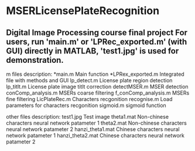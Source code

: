 # MSERLicensePlateRecognition
Digital Image Processing course final project
For users, run 'main.m' or 'LPRec_exported.m' (with GUI) directly in MATLAB, 'test1.jpg' is used for demonstration.
-----------------------------------------------------------------------------------------------------------------------
m files description:
*main.m                                Main function
*LPRex_exported.m               Integrated file with methods and GUI
lp_detect.m                           License plate region detection
lp_titlt.m                                License plate image titlt correction
detectMSER.m                      MSER detection
conComp_analysis.m            MSERs coarse filtering
f_conComp_analysis.m         MSERs fine filtering
LicPlateRec.m                        Characters recgonition
recognise.m                           Load parameters for characters recgonition
sigmoid.m                             sigmoid function

other files description:
test1.jpg                                Test image
theta1.mat                             Non-chinese characters neural network patameter 1
theta2.mat                             Non-chinese characters neural network patameter 2
hanzi_theta1.mat                   Chinese characters neural network patameter 1
hanzi_theta2.mat                   Chinese characters neural network patameter 2
